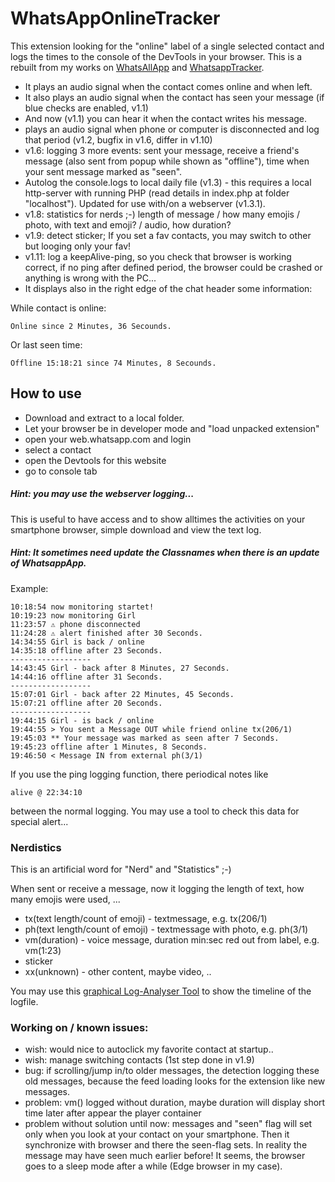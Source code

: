 # WhatsAppOnlineTracker
This extension looking for the "online" label of a single selected contact and logs the times to the console of the DevTools in your browser.
This is a rebuilt from my works on [WhatsAllApp](https://github.com/mathe1/WhatsAllApp-Mod) and [WhatsappTracker](https://github.com/mathe1/WhatsappTracker).

- It plays an audio signal when the contact comes online and when left. 
- It also plays an audio signal when the contact has seen your message (if blue checks are enabled, v1.1)
- And now (v1.1) you can hear it when the contact writes his message.
- plays an audio signal when phone or computer is disconnected and log that period (v1.2, bugfix in v1.6, differ in v1.10)
- v1.6: logging 3 more events: sent your message, receive a friend's message (also sent from popup while shown as "offline"), time when your sent message marked as "seen".
- Autolog the console.logs to local daily file (v1.3) - this requires a local http-server with running PHP (read details in index.php at folder "localhost"). Updated for use with/on a webserver (v1.3.1).
- v1.8: statistics for nerds ;-) length of message / how many emojis / photo, with text and emoji? / audio, how duration?
- v1.9: detect sticker; If you set a fav contacts, you may switch to other but looging only your fav!
- v1.11: log a keepAlive-ping, so you check that browser is working correct, if no ping after defined period, the browser could be crashed or anything is wrong with the PC...
- It displays also in the right edge of the chat header some information:

While contact is online:
```
Online since 2 Minutes, 36 Secounds.
```
Or last seen time:
```
Offline 15:18:21 since 74 Minutes, 8 Secounds.
```
## How to use
- Download and extract to a local folder.
- Let your browser be in developer mode and "load unpacked extension"
- open your web.whatsapp.com and login
- select a contact
- open the Devtools for this website
- go to console tab

##### Hint: you may use the webserver logging...
This is useful to have access and to show alltimes the activities on your smartphone browser, simple download and view the text log.

##### Hint: It sometimes need update the Classnames when there is an update of WhatsappApp.

Example:
```
10:18:54 now monitoring startet!
10:19:23 now monitoring Girl
11:23:57 ⚠️ phone disconnected
11:24:28 ⚠️ alert finished after 30 Seconds.
14:34:55 Girl is back / online
14:35:18 offline after 23 Seconds.
------------------
14:43:45 Girl - back after 8 Minutes, 27 Seconds.
14:44:16 offline after 31 Seconds.
------------------
15:07:01 Girl - back after 22 Minutes, 45 Seconds.
15:07:21 offline after 20 Seconds.
------------------
19:44:15 Girl - is back / online
19:44:55 > You sent a Message OUT while friend online tx(206/1)
19:45:03 ** Your message was marked as seen after 7 Seconds.
19:45:23 offline after 1 Minutes, 8 Seconds.
19:46:50 < Message IN from external ph(3/1)
```

If you use the ping logging function, there periodical notes like
```
alive @ 22:34:10
``` 
between the normal logging.
You may use a tool to check this data for special alert...

### Nerdistics
This is an artificial word for "Nerd" and "Statistics" ;-)

When sent or receive a message, now it logging the length of text, how many emojis were used, ...
- tx(text length/count of emoji) - textmessage, e.g. tx(206/1)
- ph(text length/count of emoji) - textmessage with photo, e.g. ph(3/1)
- vm(duration) - voice message, duration min:sec red out from label, e.g. vm(1:23) 
- sticker
- xx(unknown) - other content, maybe video, ..

You may use this [graphical Log-Analyser Tool](https://mathesoft.eu/software/whatsapponlinetracker-analyser/) to show the timeline of the logfile.

### Working on / known issues:
- wish: would nice to autoclick my favorite contact at startup..
- wish: manage switching contacts (1st step done in v1.9)
- bug: if scrolling/jump in/to older messages, the detection logging these old messages, because the feed loading looks for the extension like new messages.
- problem: vm() logged without duration, maybe duration will display short time later after appear the player container
- problem without solution until now: messages and "seen" flag will set only when you look at your contact on your smartphone. Then it synchronize with browser and there the seen-flag sets. In reality the message may have seen much earlier before! It seems, the browser goes to a sleep mode after a while (Edge browser in my case).

